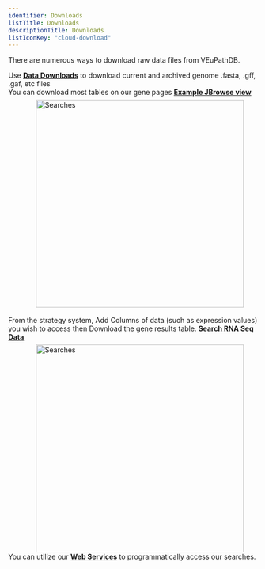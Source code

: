 ```yaml
---
identifier: Downloads
listTitle: Downloads
descriptionTitle: Downloads
listIconKey: "cloud-download"
---
```

<style>
  .transcriptomic-resources-feature {
    margin: auto;
  }
  .transcriptomic-resources-feature--panels {
    display: flex;
    flex-wrap: wrap;
    align-items: flex-start;
    counter-reset: panel;
  }
  .transcriptomic-resources-feature--panels > * {
    overflow: hidden;
    margin: 0 2em;
  }
  .transcriptomic-resources-feature--panels > * > div {
    margin-top: 1em;
    margin-left: 2em;
    position: relative;
  }
  .transcriptomic-resources-feature--panels > * img {
    margin-left: 2em;
  }
  .transcriptomic-resources-feature--panels > * > div:before {
    counter-increment: panel;
    content: counter(panel);
    background: #3171d8;
    border-radius: 1em;
    height: 1.5em;
    width: 1.5em;
    display: inline-flex;
    justify-content: center;
    align-items: center;
    margin-right: .5em;
    color: white;
    position: absolute;
    left: -2em;
    top: -0.25em;
  }
     #topright {
    position: absolute;
    right: 1em;
    top: 3em;
    padding-top: 0.5em;
    padding-left: 0.5em;
    padding-right: 1.5em;
}
     #toprightsecond {
    position: absolute;
    right: 1em;
    top: 6em;
    padding: 0.5em;
}

</style>


<div class="downloads-feature">
<p class="card-text">There are numerous ways to download raw data files from VEuPathDB.</p>

<div class="downloads-feature--panels">
  <div>
    <div>Use <a href="/app/downloads/"><b>Data Downloads</b></a> to download current and archived genome .fasta, .gff, .gaf, etc files
  </div>
  <div>
    <div>You can download most tables on our gene pages <a href="/a/jbrowse.jsp?loc=Pf3D7_11_v3%3A1278857..1310725&data=%2Fa%2Fservice%2Fjbrowse%2Ftracks%2Fpfal3D7&tracks=gene%2CRNASeq%20Evidence%20for%20Introns%20(Inclusive)%2CRNASeq%20Evidence%20for%20Introns%20(Refined)&highlight="><b>Example JBrowse view</b></a></div>
      <img style="width: 30em; margin-top: .5em; margin-left: 4em;" src="{{ "/assets/images/resources_tools/Transcript-JBrowse.png" | absolute_url }}" alt="Searches"/><br/><br/>
  </div>
  <div>
    <div>From the strategy system, Add Columns of data (such as expression values) you wish to access then Download the gene results table. <a href="/a/app/search/transcript/GenesByRNASeqEvidence"><b>Search RNA Seq Data</b></a></div>
      <img style="width: 30em; margin-top: .5em; margin-left: 4em;" src="{{ "/assets/images/resources_tools/Transcript-Search.png" | absolute_url }}" alt="Searches"/>
  </div>
    <div>You can utilize our <a href="/trichdb/serviceList.jsp"><b>Web Services</b></a> to programmatically access our searches.
  </div>
  
</div>
